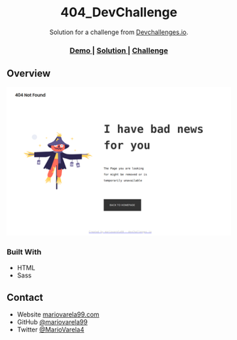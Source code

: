 <!-- Please update value in the {}  -->

<h1 align="center"> 404_DevChallenge </h1>

<div align="center">
   Solution for a challenge from  <a href="http://devchallenges.io" target="_blank">Devchallenges.io</a>.
</div>

<div align="center">
  <h3>
    <a href="https://mariovarela99.github.io/404_challenge/">
      Demo
    </a>
    <span> | </span>
    <a href="https://{your-url-to-the-solution}">
      Solution
    </a>
    <span> | </span>
    <a href="https://devchallenges.io/challenges/wBunSb7FPrIepJZAg0sY">
      Challenge
    </a>
  </h3>
</div>

## Overview

![screenshot](./assets/result.png)

### Built With

- HTML
- Sass

## Contact

- Website [mariovarela99.com](https://{mariovarela99/me.io})
- GitHub [@mariovarela99](https://{github.com/mariovarela99})
- Twitter [@MarioVarela4](https://{twitter.com/mariovarela4})
